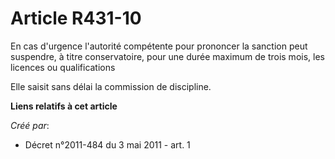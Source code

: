 # Article R431-10

En cas d'urgence l'autorité compétente pour prononcer la sanction peut suspendre, à titre conservatoire, pour une durée
maximum de trois mois, les licences ou qualifications 

Elle saisit sans délai la commission de discipline.

**Liens relatifs à cet article**

_Créé par_:

  - Décret n°2011-484 du 3 mai 2011 - art. 1
